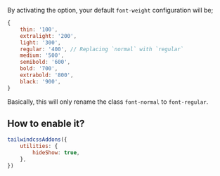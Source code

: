 By activating the option, your default `font-weight` configuration will be;

```js
{
	thin: '100',
	extralight: '200',
	light: '300',
	regular: '400', // Replacing `normal` with `regular`
	medium: '500',
	semibold: '600',
	bold: '700',
	extrabold: '800',
	black: '900',
}
```

Basically, this will only rename the class `font-normal` to `font-regular`.

## How to enable it?

```js
tailwindcssAddons({
	utilities: {
		hideShow: true,
	},
})
```

